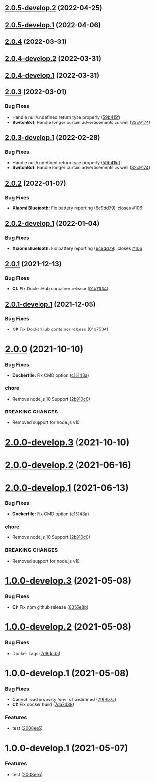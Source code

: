 ## [2.0.5-develop.2](https://github.com/sebbo2002/ble2mqtt/compare/v2.0.5-develop.1...v2.0.5-develop.2) (2022-04-25)

## [2.0.5-develop.1](https://github.com/sebbo2002/ble2mqtt/compare/v2.0.4...v2.0.5-develop.1) (2022-04-06)

## [2.0.4](https://github.com/sebbo2002/ble2mqtt/compare/v2.0.3...v2.0.4) (2022-03-31)

## [2.0.4-develop.2](https://github.com/sebbo2002/ble2mqtt/compare/v2.0.4-develop.1...v2.0.4-develop.2) (2022-03-31)

## [2.0.4-develop.1](https://github.com/sebbo2002/ble2mqtt/compare/v2.0.3...v2.0.4-develop.1) (2022-03-31)

## [2.0.3](https://github.com/sebbo2002/ble2mqtt/compare/v2.0.2...v2.0.3) (2022-03-01)


### Bug Fixes

* Handle null/undefined return type properly ([59b415f](https://github.com/sebbo2002/ble2mqtt/commit/59b415f7134fd574831f8906cd8b6c53751b90ec))
* **SwitchBot:** Handle longer curtain advertisements as well ([32c9174](https://github.com/sebbo2002/ble2mqtt/commit/32c91748896a9c5767c451bcf387e91e1972dd4a))

## [2.0.3-develop.1](https://github.com/sebbo2002/ble2mqtt/compare/v2.0.2...v2.0.3-develop.1) (2022-02-28)


### Bug Fixes

* Handle null/undefined return type properly ([59b415f](https://github.com/sebbo2002/ble2mqtt/commit/59b415f7134fd574831f8906cd8b6c53751b90ec))
* **SwitchBot:** Handle longer curtain advertisements as well ([32c9174](https://github.com/sebbo2002/ble2mqtt/commit/32c91748896a9c5767c451bcf387e91e1972dd4a))

## [2.0.2](https://github.com/sebbo2002/ble2mqtt/compare/v2.0.1...v2.0.2) (2022-01-07)


### Bug Fixes

* **Xiaomi Bluetooth:** Fix battery reporting ([6c9dd79](https://github.com/sebbo2002/ble2mqtt/commit/6c9dd792ed8a5136ec9a329a84e46b0e8bf0bf81)), closes [#106](https://github.com/sebbo2002/ble2mqtt/issues/106)

## [2.0.2-develop.1](https://github.com/sebbo2002/ble2mqtt/compare/v2.0.1...v2.0.2-develop.1) (2022-01-04)


### Bug Fixes

* **Xiaomi Bluetooth:** Fix battery reporting ([6c9dd79](https://github.com/sebbo2002/ble2mqtt/commit/6c9dd792ed8a5136ec9a329a84e46b0e8bf0bf81)), closes [#106](https://github.com/sebbo2002/ble2mqtt/issues/106)

## [2.0.1](https://github.com/sebbo2002/ble2mqtt/compare/v2.0.0...v2.0.1) (2021-12-13)


### Bug Fixes

* **CI:** Fix DockerHub container release ([01b7534](https://github.com/sebbo2002/ble2mqtt/commit/01b753406d1f1ef24a949c7d7b946d99b779d013))

## [2.0.1-develop.1](https://github.com/sebbo2002/ble2mqtt/compare/v2.0.0...v2.0.1-develop.1) (2021-12-05)


### Bug Fixes

* **CI:** Fix DockerHub container release ([01b7534](https://github.com/sebbo2002/ble2mqtt/commit/01b753406d1f1ef24a949c7d7b946d99b779d013))

# [2.0.0](https://github.com/sebbo2002/ble2mqtt/compare/v1.1.1...v2.0.0) (2021-10-10)


### Bug Fixes

* **Dockerfile:** Fix CMD option ([c16143a](https://github.com/sebbo2002/ble2mqtt/commit/c16143a635f3da84c01c2920813c5fd17b587ab2))


### chore

* Remove node.js 10 Support ([2b910c0](https://github.com/sebbo2002/ble2mqtt/commit/2b910c09bc8a41085fc4472159494d8738d5521e))


### BREAKING CHANGES

* Removed support for node.js v10

# [2.0.0-develop.3](https://github.com/sebbo2002/ble2mqtt/compare/v2.0.0-develop.2...v2.0.0-develop.3) (2021-10-10)

# [2.0.0-develop.2](https://github.com/sebbo2002/ble2mqtt/compare/v2.0.0-develop.1...v2.0.0-develop.2) (2021-06-16)

# [2.0.0-develop.1](https://github.com/sebbo2002/ble2mqtt/compare/v1.1.2-develop.9...v2.0.0-develop.1) (2021-06-13)


### Bug Fixes

* **Dockerfile:** Fix CMD option ([c16143a](https://github.com/sebbo2002/ble2mqtt/commit/c16143a635f3da84c01c2920813c5fd17b587ab2))


### chore

* Remove node.js 10 Support ([2b910c0](https://github.com/sebbo2002/ble2mqtt/commit/2b910c09bc8a41085fc4472159494d8738d5521e))


### BREAKING CHANGES

* Removed support for node.js v10

# [1.0.0-develop.3](https://github.com/sebbo2002/js-template-test/compare/v1.0.0-develop.2...v1.0.0-develop.3) (2021-05-08)


### Bug Fixes

* **CI:** Fix npm github release ([8355e8b](https://github.com/sebbo2002/js-template-test/commit/8355e8b3658b534ad359d03147d6b6d559de3340))

# [1.0.0-develop.2](https://github.com/sebbo2002/js-template-test/compare/v1.0.0-develop.1...v1.0.0-develop.2) (2021-05-08)


### Bug Fixes

* Docker Tags ([7d8dcd5](https://github.com/sebbo2002/js-template-test/commit/7d8dcd579f3d796e6a07d77e7da8700eb44a4ce0))

# 1.0.0-develop.1 (2021-05-08)


### Bug Fixes

* Cannot read property 'env' of undefined ([7f64b7a](https://github.com/sebbo2002/js-template-test/commit/7f64b7a9c3b8f42dd3f608be0251fa1fdaad32d8))
* **CI:** Fix docker build ([7da7438](https://github.com/sebbo2002/js-template-test/commit/7da74380621eed1134a87d0c01d4da8b45e58525))


### Features

* test ([2008ee5](https://github.com/sebbo2002/js-template-test/commit/2008ee563dab2203ac6c51d55e06631af86b58b2))

# 1.0.0-develop.1 (2021-05-07)


### Features

* test ([2008ee5](https://github.com/sebbo2002/js-template-test/commit/2008ee563dab2203ac6c51d55e06631af86b58b2))
